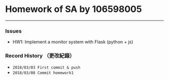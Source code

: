 # Homework of SA by 106598005 

-----
### Issues
* HW1: Implement a monitor system with Flask (python + js)

### Record History （更改紀錄）
* `2018/03/03 First commit & push `
* `2018/03/08 Commit homework1`
